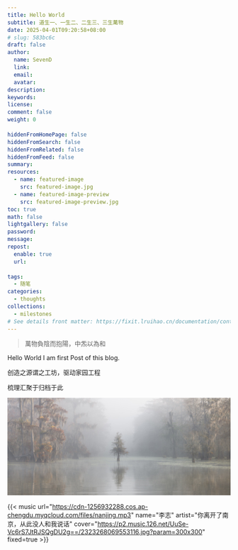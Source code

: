 ```yaml
---
title: Hello World
subtitle: 道生一、一生二、二生三、三生萬物
date: 2025-04-01T09:20:58+08:00
# slug: 583bc6c
draft: false
author:
  name: SevenD
  link:
  email:
  avatar:
description:
keywords:
license:
comment: false
weight: 0

hiddenFromHomePage: false
hiddenFromSearch: false
hiddenFromRelated: false
hiddenFromFeed: false
summary:
resources:
  - name: featured-image
    src: featured-image.jpg
  - name: featured-image-preview
    src: featured-image-preview.jpg
toc: true
math: false
lightgallery: false
password:
message:
repost:
  enable: true
  url:

tags:
  - 随笔
categories:
  - thoughts
collections:
  - milestones
# See details front matter: https://fixit.lruihao.cn/documentation/content-management/introduction/#front-matter
---
```


<!--more-->

> 萬物負陰而抱陽，中炁以為和

Hello World
I am first Post of this blog.

创造之源谓之工坊，驱动家园工程

梳理汇聚于归档于此

![逝如者斯乎，不舍昼夜](images/landscapephotographer201911.jpg '逝如者斯乎，不舍昼夜')

{{< music url="https://cdn-1256932288.cos.ap-chengdu.myqcloud.com/files/nanjing.mp3" name="李志" artist="你离开了南京，从此没人和我说话" cover="https://p2.music.126.net/UuSe-Vc6rS7JtRJSQgDU2g==/2323268069553116.jpg?param=300x300" fixed=true >}}
